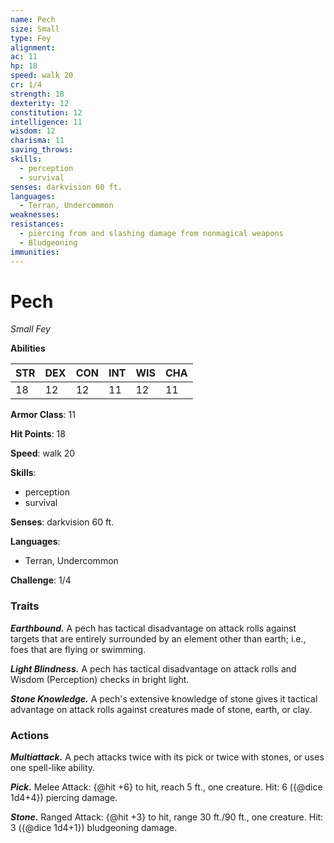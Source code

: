 ```yaml
---
name: Pech
size: Small
type: Fey
alignment: 
ac: 11
hp: 18
speed: walk 20
cr: 1/4
strength: 18
dexterity: 12
constitution: 12
intelligence: 11
wisdom: 12
charisma: 11
saving_throws:
skills:
  - perception
  - survival
senses: darkvision 60 ft.
languages:
  - Terran, Undercommon
weaknesses:
resistances:
  - piercing from and slashing damage from nonmagical weapons
  - Bludgeoning
immunities:
---
```


# Pech

*Small Fey*

**Abilities**

| STR | DEX | CON | INT | WIS | CHA |
| --- | --- | --- | --- | --- | --- |
| 18 | 12 | 12 | 11 | 12 | 11 |

**Armor Class**: 11

**Hit Points**: 18

**Speed**: walk 20

**Skills**:
  - perception
  - survival

**Senses**: darkvision 60 ft.

**Languages**:
  - Terran, Undercommon

**Challenge**: 1/4

### Traits
***Earthbound.*** A pech has tactical disadvantage on attack rolls against targets that are entirely surrounded by an element other than earth; i.e., foes that are flying or swimming.

***Light Blindness.*** A pech has tactical disadvantage on attack rolls and Wisdom (Perception) checks in bright light.

***Stone Knowledge.*** A pech's extensive knowledge of stone gives it tactical advantage on attack rolls against creatures made of stone, earth, or clay.

### Actions
***Multiattack.*** A pech attacks twice with its pick or twice with stones, or uses one spell-like ability.

***Pick.*** Melee Attack: {@hit +6} to hit, reach 5 ft., one creature. Hit: 6 ({@dice 1d4+4}) piercing damage.

***Stone.*** Ranged Attack: {@hit +3} to hit, range 30 ft./90 ft., one creature. Hit: 3 ({@dice 1d4+1}) bludgeoning damage.

